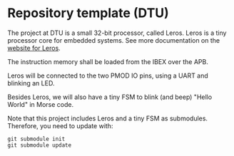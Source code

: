 # Repository template (DTU)

The project at DTU is a small 32-bit processor, called Leros.
Leros is a tiny processor core for embedded systems.
See more documentation on the [website for Leros](https://leros-dev.github.io/).

The instruction memory shall be loaded from the IBEX over the APB.

Leros will be connected to the two PMOD IO pins, using a UART and blinking an LED.

Besides Leros, we will also have a tiny FSM to blink (and beep) "Hello World" in Morse code.

Note that this project includes Leros and a tiny FSM as submodules. Therefore, you need to update with:

```
git submodule init
git submodule update
```

